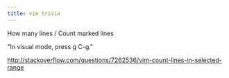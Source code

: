 ```yaml
---
title: vim trivia
---
```

How many lines / Count marked lines

"In visual mode, press g C-g."

http://stackoverflow.com/questions/7262536/vim-count-lines-in-selected-range
